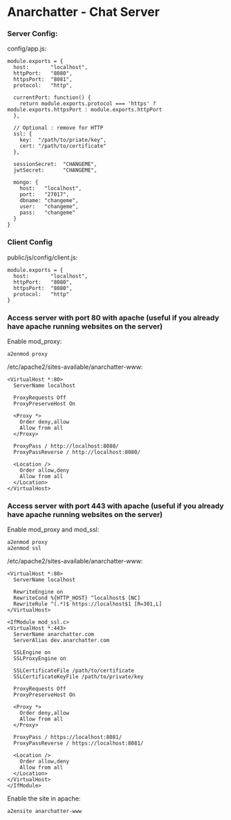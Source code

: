 Anarchatter - Chat Server
===

### Server Config:

config/app.js:

    module.exports = {
      host:       "localhost",
      httpPort:   "8080",
      httpsPort:  "8081",
      protocol:   "http",

      currentPort: function() {
        return module.exports.protocol === 'https' ? module.exports.httpsPort : module.exports.httpPort
      },

      // Optional : remove for HTTP
      ssl: {
        key:  "/path/to/priate/key",
        cert: "/path/to/certificate"
      },

      sessionSecret:  "CHANGEME",
      jwtSecret:      "CHANGEME",

      mongo: {
        host:   "localhost",
        port:   "27017",
        dbname: "changeme",
        user:   "changeme",
        pass:   "changeme"
      }
    }

### Client Config

public/js/config/client.js:

    module.exports = {
      host:       "localhost",
      httpPort:   "8080",
      httpsPort:  "8080",
      protocol:   "http"
    }

### Access server with port 80 with apache (useful if you already have apache running websites on the server)

Enable mod_proxy:

    a2enmod proxy

/etc/apache2/sites-available/anarchatter-www:

    <VirtualHost *:80>
      ServerName localhost

      ProxyRequests Off
      ProxyPreserveHost On

      <Proxy *>
        Order deny,allow
        Allow from all
      </Proxy>

      ProxyPass / http://localhost:8080/
      ProxyPassReverse / http://localhost:8080/

      <Location />
        Order allow,deny
        Allow from all
      </Location>
    </VirtualHost>

### Access server with port 443 with apache (useful if you already have apache running websites on the server)

Enable mod_proxy and mod_ssl:

    a2enmod proxy
    a2enmod ssl

/etc/apache2/sites-available/anarchatter-www:

    <VirtualHost *:80>
      ServerName localhost

      RewriteEngine on
      RewriteCond %{HTTP_HOST} ^localhost$ [NC]
      RewriteRule ^(.*)$ https://localhost$1 [R=301,L]
    </VirtualHost>

    <IfModule mod_ssl.c>
    <VirtualHost *:443>
      ServerName anarchatter.com
      ServerAlias dev.anarchatter.com

      SSLEngine on
      SSLProxyEngine on

      SSLCertificateFile /path/to/certificate
      SSLCertificateKeyFile /path/to/private/key

      ProxyRequests Off
      ProxyPreserveHost On

      <Proxy *>
        Order deny,allow
        Allow from all
      </Proxy>

      ProxyPass / https://localhost:8081/
      ProxyPassReverse / https://localhost:8081/

      <Location />
        Order allow,deny
        Allow from all
      </Location>
    </VirtualHost>
    </IfModule>

Enable the site in apache:

    a2ensite anarchatter-www
